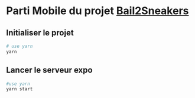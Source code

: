 # Parti Mobile du projet [Bail2Sneakers](https://github.com/Weisteck/bail2sneakers)

## Initialiser le projet

```bash
# use yarn
yarn
```

## Lancer le serveur expo

```bash
#use yarn
yarn start
```

